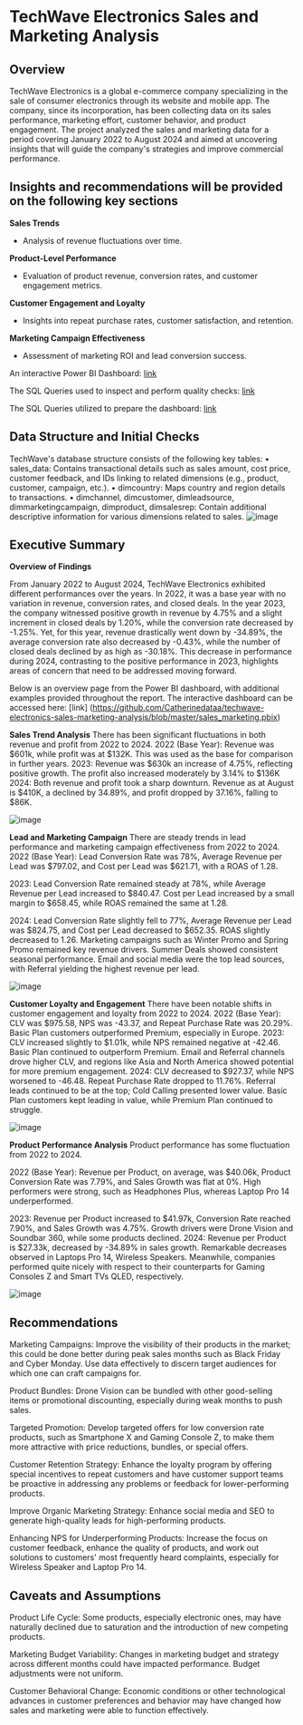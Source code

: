 # **TechWave Electronics Sales and Marketing Analysis**  

## **Overview** 
TechWave Electronics is a global e-commerce company specializing in the sale of consumer electronics through its website and mobile app. The company, since its incorporation, has been collecting data on its sales performance, marketing effort, customer behavior, and product engagement. The project analyzed the sales and marketing data for a period covering January 2022 to August 2024 and aimed at uncovering insights that will guide the company's strategies and improve commercial performance.

## **Insights and recommendations will be provided on the following key sections** 
 **Sales Trends**  
   - Analysis of revenue fluctuations over time.

**Product-Level Performance**  
   - Evaluation of product revenue, conversion rates, and customer engagement metrics.
     
 **Customer Engagement and Loyalty**  
   - Insights into repeat purchase rates, customer satisfaction, and retention.

 **Marketing Campaign Effectiveness**  
   - Assessment of marketing ROI and lead conversion success.

An interactive Power BI Dashboard: [link](https://github.com/Catherinedataa/techwave-electronics-sales-marketing-analysis/blob/master/sales_marketing.pbix)

The SQL Queries used to inspect and perform quality checks: [link](https://github.com/Catherinedataa/techwave-electronics-sales-marketing-analysis/blob/master/data_quality_checks.sql)

The SQL Queries utilized to prepare the dashboard: [link](https://github.com/Catherinedataa/techwave-electronics-sales-marketing-analysis/blob/master/sales-marketing-queries.sql)

##  Data Structure and Initial Checks
TechWave's database structure consists of the following key tables:
•	sales_data: Contains transactional details such as sales amount, cost price, customer feedback, and IDs linking to related dimensions (e.g., product, customer, campaign, etc.).
•	dimcountry: Maps country and region details to transactions.
•	dimchannel, dimcustomer, dimleadsource, dimmarketingcampaign, dimproduct, dimsalesrep: Contain additional descriptive information for various dimensions related to sales.
![image](https://github.com/user-attachments/assets/69c7d9d0-8a54-48e6-975a-1a980840752c)

##  Executive Summary 
  **Overview of Findings** 
  
From January 2022 to August 2024, TechWave Electronics exhibited different performances over the years. In 2022, it was a base year with no variation in revenue, conversion rates, and closed deals. In the year 2023, the company witnessed positive growth in revenue by 4.75% and a slight increment in closed deals by 1.20%, while the conversion rate decreased by -1.25%. Yet, for this year, revenue drastically went down by -34.89%, the average conversion rate also decreased by -0.43%, while the number of closed deals declined by as high as -30.18%. This decrease in performance during 2024, contrasting to the positive performance in 2023, highlights areas of concern that need to be addressed moving forward.

Below is an overview page from the Power BI dashboard, with additional examples provided throughout the report. The interactive dashboard can be accessed here: [link] (https://github.com/Catherinedataa/techwave-electronics-sales-marketing-analysis/blob/master/sales_marketing.pbix)
 
 **Sales Trend Analysis** 
 There has been significant fluctuations in both revenue and profit from 2022 to 2024. 2022 (Base Year): Revenue was $601k, while profit was at $132K. This was used as the base for comparison in further years. 2023: Revenue was $630k an increase of 4.75%, reflecting positive growth. The profit also increased moderately by 3.14% to $136K 2024: Both revenue and profit took a sharp downturn. Revenue as at August is $410K, a declined by 34.89%, and profit dropped by 37.16%, falling to $86K.
 
![image](https://github.com/user-attachments/assets/0ff7b47c-25ad-44ff-aa28-577d9ff97dc6)

**Lead and Marketing Campaign**
There are steady trends in lead performance and marketing campaign effectiveness from 2022 to 2024.
2022 (Base Year): Lead Conversion Rate was 78%, Average Revenue per Lead was $797.02, and Cost per Lead was $621.71, with a ROAS of 1.28.

2023: Lead Conversion Rate remained steady at 78%, while Average Revenue per Lead increased to $840.47. Cost per Lead increased by a small margin to $658.45, while ROAS remained the same at 1.28.

2024: Lead Conversion Rate slightly fell to 77%, Average Revenue per Lead was $824.75, and Cost per Lead decreased to $652.35. ROAS slightly decreased to 1.26.
Marketing campaigns such as Winter Promo and Spring Promo remained key revenue drivers. Summer Deals showed consistent seasonal performance. Email and social media were the top lead sources, with Referral yielding the highest revenue per lead.

 ![image](https://github.com/user-attachments/assets/63062b40-0fbd-4c42-b8fd-711e57f306bc)


**Customer Loyalty and Engagement**
There have been notable shifts in customer engagement and loyalty from 2022 to 2024.
2022 (Base Year): CLV was $975.58, NPS was -43.37, and Repeat Purchase Rate was 20.29%. Basic Plan customers outperformed Premium, especially in Europe.
2023: CLV increased slightly to $1.01k, while NPS remained negative at -42.46. Basic Plan continued to outperform Premium. Email and Referral channels drove higher CLV, and regions like Asia and North America showed potential for more premium engagement.
2024: CLV decreased to $927.37, while NPS worsened to -46.48. Repeat Purchase Rate dropped to 11.76%. Referral leads continued to be at the top; Cold Calling presented lower value. Basic Plan customers kept leading in value, while Premium Plan continued to struggle.

![image](https://github.com/user-attachments/assets/c8a8e4d5-3677-4ffe-8891-fa586019bbca)

**Product Performance Analysis**
Product performance has some fluctuation from 2022 to 2024.

2022 (Base Year): Revenue per Product, on average, was $40.06k, Product Conversion Rate was 7.79%, and Sales Growth was flat at 0%. High performers were strong, such as Headphones Plus, whereas Laptop Pro 14 underperformed.

2023: Revenue per Product increased to $41.97k, Conversion Rate reached 7.90%, and Sales Growth was 4.75%. Growth drivers were Drone Vision and Soundbar 360, while some products declined.
2024: Revenue per Product is $27.33k, decreased by -34.89% in sales growth. Remarkable decreases observed in Laptops Pro 14, Wireless Speakers. Meanwhile, companies performed quite nicely with respect to their counterparts for Gaming Consoles Z and Smart TVs QLED, respectively.

![image](https://github.com/user-attachments/assets/1bf99db9-0f05-48e3-a02a-247f98e4422e)

## Recommendations

Marketing Campaigns: Improve the visibility of their products in the market; this could be done better during peak sales months such as Black Friday and Cyber Monday. Use data effectively to discern target audiences for which one can craft campaigns for.

Product Bundles: Drone Vision can be bundled with other good-selling items or promotional discounting, especially during weak months to push sales.

Targeted Promotion: Develop targeted offers for low conversion rate products, such as Smartphone X and Gaming Console Z, to make them more attractive with price reductions, bundles, or special offers.

Customer Retention Strategy: Enhance the loyalty program by offering special incentives to repeat customers and have customer support teams be proactive in addressing any problems or feedback for lower-performing products.

Improve Organic Marketing Strategy: Enhance social media and SEO to generate high-quality leads for high-performing products.

Enhancing NPS for Underperforming Products: Increase the focus on customer feedback, enhance the quality of products, and work out solutions to customers' most frequently heard complaints, especially for Wireless Speaker and Laptop Pro 14.

##  Caveats and Assumptions

Product Life Cycle: Some products, especially electronic ones, may have naturally declined due to saturation and the introduction of new competing products.

Marketing Budget Variability: Changes in marketing budget and strategy across different months could have impacted performance. Budget adjustments were not uniform.

Customer Behavioral Change: Economic conditions or other technological advances in customer preferences and behavior may have changed how sales and marketing were able to function effectively.




